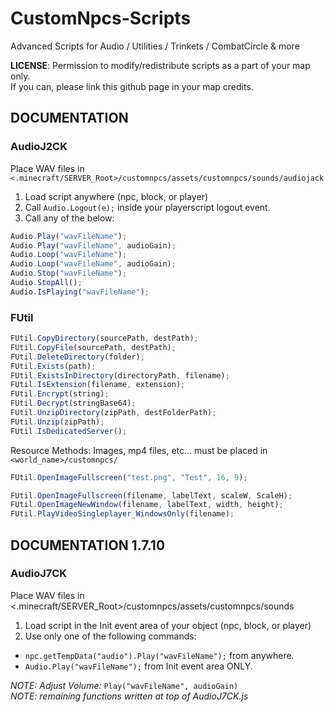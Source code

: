 # CustomNpcs-Scripts
Advanced Scripts for Audio / Utilities / Trinkets / CombatCircle &amp; more

**LICENSE**: Permission to modify/redistribute scripts as a part of your map only.  
If you can, please link this github page in your map credits.

## DOCUMENTATION

### AudioJ2CK
Place WAV files in `<.minecraft/SERVER_Root>/customnpcs/assets/customnpcs/sounds/audiojack`

1. Load script anywhere (npc, block, or player)
2. Call `Audio.Logout(e);` inside your playerscript logout event.  
3. Call any of the below:  

```js
Audio.Play("wavFileName");
Audio.Play("wavFileName", audioGain);
Audio.Loop("wavFileName");
Audio.Loop("wavFileName", audioGain);
Audio.Stop("wavFileName");
Audio.StopAll();
Audio.IsPlaying("wavFileName");
```

### FUtil
```js
FUtil.CopyDirectory(sourcePath, destPath);
FUtil.CopyFile(sourcePath, destPath);
FUtil.DeleteDirectory(folder);
FUtil.Exists(path);
FUtil.ExistsInDirectory(directoryPath, filename);
FUtil.IsExtension(filename, extension);
FUtil.Encrypt(string);
FUtil.Decrypt(stringBase64);
FUtil.UnzipDirectory(zipPath, destFolderPath);
FUtil.Unzip(zipPath);
FUtil.IsDedicatedServer();
```
Resource Methods:
Images, mp4 files, etc... must be placed in `<world_name>/customnpcs/`
```js
FUtil.OpenImageFullscreen("test.png", "Test", 16, 9);

```
```js
FUtil.OpenImageFullscreen(filename, labelText, scaleW, ScaleH);
FUtil.OpenImageNewWindow(filename, labelText, width, height);
FUtil.PlayVideoSingleplayer_WindowsOnly(filename);
```

## DOCUMENTATION 1.7.10

### AudioJ7CK 
Place WAV files in <.minecraft/SERVER_Root>/customnpcs/assets/customnpcs/sounds

1. Load script in the Init event area of your object (npc, block, or player)
2. Use only one of the following commands:  
* `npc.getTempData("audio").Play("wavFileName");` from anywhere.
* `Audio.Play("wavFileName");` from Init event area ONLY.

*NOTE: Adjust Volume:* `Play("wavFileName", audioGain)`  
*NOTE: remaining functions written at top of AudioJ7CK.js*
